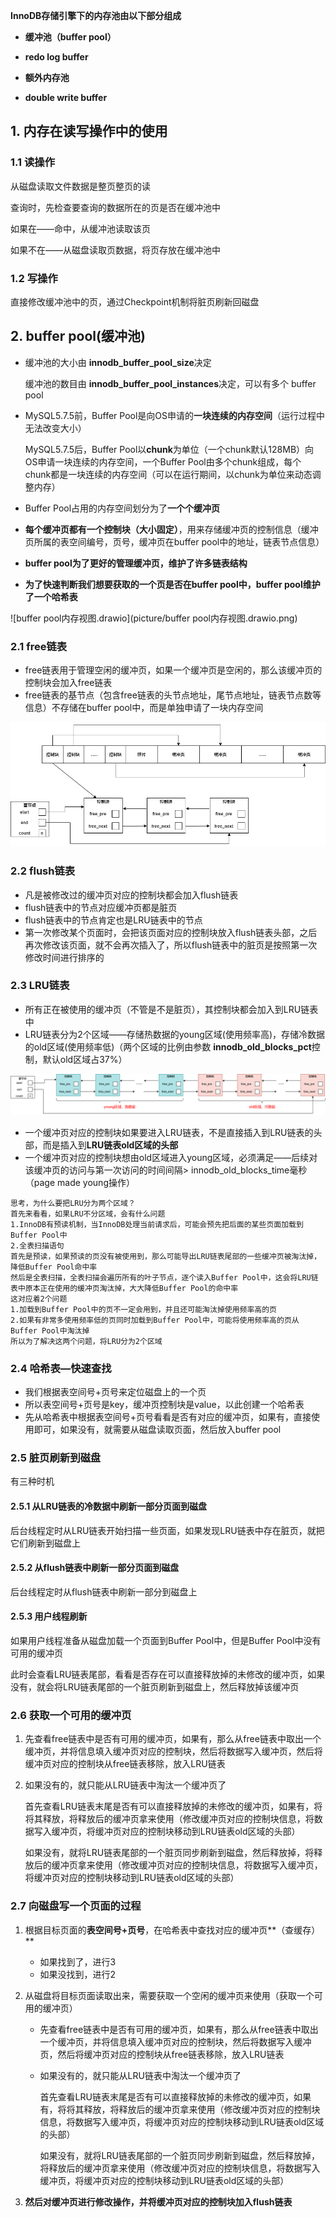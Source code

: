 **InnoDB存储引擎下的内存池由以下部分组成**

* **缓冲池（buffer pool）**

* **redo log buffer**

* **额外内存池**

* **double write buffer**

## 1. 内存在读写操作中的使用

### 1.1 读操作

从磁盘读取文件数据是整页整页的读

查询时，先检查要查询的数据所在的页是否在缓冲池中

如果在——命中，从缓冲池读取该页

如果不在——从磁盘读取页数据，将页存放在缓冲池中

### 1.2 写操作

直接修改缓冲池中的页，通过Checkpoint机制将脏页刷新回磁盘

## 2. buffer pool(缓冲池)

* 缓冲池的大小由 **innodb_buffer_pool_size**决定
  
  缓冲池的数目由 **innodb_buffer_pool_instances**决定，可以有多个 buffer pool

* MySQL5.7.5前，Buffer Pool是向OS申请的**一块连续的内存空间**（运行过程中无法改变大小）
  
  MySQL5.7.5后，Buffer Pool以**chunk**为单位（一个chunk默认128MB）向OS申请一块连续的内存空间，一个Buffer Pool由多个chunk组成，每个chunk都是一块连续的内存空间（可以在运行期间，以chunk为单位来动态调整内存）

* Buffer Pool占用的内存空间划分为了**一个个缓冲页**

* **每个缓冲页都有一个控制块（大小固定）**，用来存储缓冲页的控制信息（缓冲页所属的表空间编号，页号，缓冲页在buffer pool中的地址，链表节点信息）

* **buffer pool为了更好的管理缓冲页，维护了许多链表结构**

* **为了快速判断我们想要获取的一个页是否在buffer pool中，buffer pool维护了一个哈希表**

![buffer pool内存视图.drawio](picture/buffer pool内存视图.drawio.png)

### 2.1 free链表

* free链表用于管理空闲的缓冲页，如果一个缓冲页是空闲的，那么该缓冲页的控制块会加入free链表
* free链表的基节点（包含free链表的头节点地址，尾节点地址，链表节点数等信息）不存储在buffer pool中，而是单独申请了一块内存空间

![free链表.drawio](picture/free链表.drawio.png)

### 2.2 flush链表

* 凡是被修改过的缓冲页对应的控制块都会加入flush链表
* flush链表中的节点对应缓冲页都是脏页
* flush链表中的节点肯定也是LRU链表中的节点
* 第一次修改某个页面时，会把该页面对应的控制块放入flush链表头部，之后再次修改该页面，就不会再次插入了，所以flush链表中的脏页是按照第一次修改时间进行排序的

### 2.3 LRU链表

* 所有正在被使用的缓冲页（不管是不是脏页），其控制块都会加入到LRU链表中
* LRU链表分为2个区域——存储热数据的young区域(使用频率高)，存储冷数据的old区域(使用频率低)（两个区域的比例由参数 **innodb_old_blocks_pct**控制，默认old区域占37%）

![LRU链表.drawio](picture/LRU链表.drawio.png)

* 一个缓冲页对应的控制块如果要进入LRU链表，不是直接插入到LRU链表的头部，而是插入到**LRU链表old区域的头部**
* 一个缓冲页对应的控制块想由old区域进入young区域，必须满足——后续对该缓冲页的访问与第一次访问的时间间隔> innodb_old_blocks_time毫秒（page made young操作）

```nginx
思考，为什么要把LRU分为两个区域？
首先来看看，如果LRU不分区域，会有什么问题
1.InnoDB有预读机制，当InnoDB处理当前请求后，可能会预先把后面的某些页面加载到Buffer Pool中
2.全表扫描语句
首先是预读，如果预读的页没有被使用到，那么可能导出LRU链表尾部的一些缓冲页被淘汰掉，降低Buffer Pool命中率
然后是全表扫描，全表扫描会遍历所有的叶子节点，逐个读入Buffer Pool中，这会将LRU链表中原本正在使用的缓冲页淘汰掉，大大降低Buffer Pool的命中率
这对应着2个问题
1.加载到Buffer Pool中的页不一定会用到，并且还可能淘汰掉使用频率高的页
2.如果有非常多使用频率低的页同时加载到Buffer Pool中，可能将使用频率高的页从Buffer Pool中淘汰掉
所以为了解决这两个问题，将LRU分为2个区域
```

### 2.4 哈希表—快速查找

* 我们根据表空间号+页号来定位磁盘上的一个页
* 所以表空间号+页号是key，缓冲页控制块是value，以此创建一个哈希表
* 先从哈希表中根据表空间号+页号看看是否有对应的缓冲页，如果有，直接使用即可，如果没有，就需要从磁盘读取页面，然后放入buffer pool

### 2.5 脏页刷新到磁盘

有三种时机

#### 2.5.1 从LRU链表的冷数据中刷新一部分页面到磁盘

后台线程定时从LRU链表开始扫描一些页面，如果发现LRU链表中存在脏页，就把它们刷新到磁盘上

#### 2.5.2 从flush链表中刷新一部分页面到磁盘

后台线程定时从flush链表中刷新一部分到磁盘上

#### 2.5.3 用户线程刷新

 如果用户线程准备从磁盘加载一个页面到Buffer Pool中，但是Buffer Pool中没有可用的缓冲页

此时会查看LRU链表尾部，看看是否存在可以直接释放掉的未修改的缓冲页，如果没有，就会将LRU链表尾部的一个脏页刷新到磁盘上，然后释放掉该缓冲页

### 2.6 获取一个可用的缓冲页

1. 先查看free链表中是否有可用的缓冲页，如果有，那么从free链表中取出一个缓冲页，并将信息填入缓冲页对应的控制块，然后将数据写入缓冲页，然后将缓冲页对应的控制块从free链表移除，放入LRU链表

2. 如果没有的，就只能从LRU链表中淘汰一个缓冲页了
   
   首先查看LRU链表末尾是否有可以直接释放掉的未修改的缓冲页，如果有，将将其释放，将释放后的缓冲页拿来使用（修改缓冲页对应的控制块信息，将数据写入缓冲页，将缓冲页对应的控制块移动到LRU链表old区域的头部）
   
   如果没有，就将LRU链表尾部的一个脏页同步刷新到磁盘，然后释放掉，将释放后的缓冲页拿来使用（修改缓冲页对应的控制块信息，将数据写入缓冲页，将缓冲页对应的控制块移动到LRU链表old区域的头部）

### 2.7 向磁盘写一个页面的过程

1. 根据目标页面的**表空间号+页号**，在哈希表中查找对应的缓冲页**（查缓存）**
   
   * 如果找到了，进行3
   * 如果没找到，进行2

2. 从磁盘将目标页面读取出来，需要获取一个空闲的缓冲页来使用（获取一个可用的缓冲页）
   
   * 先查看free链表中是否有可用的缓冲页，如果有，那么从free链表中取出一个缓冲页，并将信息填入缓冲页对应的控制块，然后将数据写入缓冲页，然后将缓冲页对应的控制块从free链表移除，放入LRU链表
   
   * 如果没有的，就只能从LRU链表中淘汰一个缓冲页了
     
     首先查看LRU链表末尾是否有可以直接释放掉的未修改的缓冲页，如果有，将将其释放，将释放后的缓冲页拿来使用（修改缓冲页对应的控制块信息，将数据写入缓冲页，将缓冲页对应的控制块移动到LRU链表old区域的头部）
     
     如果没有，就将LRU链表尾部的一个脏页同步刷新到磁盘，然后释放掉，将释放后的缓冲页拿来使用（修改缓冲页对应的控制块信息，将数据写入缓冲页，将缓冲页对应的控制块移动到LRU链表old区域的头部）

3. **然后对缓冲页进行修改操作，并将缓冲页对应的控制块加入flush链表**

# 
